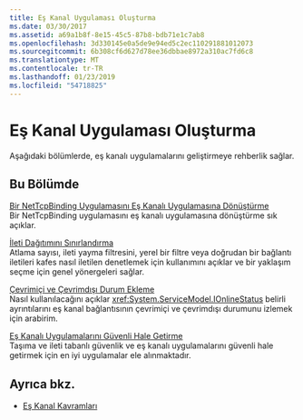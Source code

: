 ```yaml
---
title: Eş Kanal Uygulaması Oluşturma
ms.date: 03/30/2017
ms.assetid: a69a1b8f-8e15-45c5-87b8-bdb71e1c7ab8
ms.openlocfilehash: 3d330145e0a5de9e94ed5c2ec110291881012073
ms.sourcegitcommit: 6b308cf6d627d78ee36dbbae8972a310ac7fd6c8
ms.translationtype: MT
ms.contentlocale: tr-TR
ms.lasthandoff: 01/23/2019
ms.locfileid: "54718825"
---
```

# <a name="building-a-peer-channel-application"></a>Eş Kanal Uygulaması Oluşturma
Aşağıdaki bölümlerde, eş kanalı uygulamalarını geliştirmeye rehberlik sağlar.  
  
## <a name="in-this-section"></a>Bu Bölümde  
 [Bir NetTcpBinding Uygulamasını Eş Kanalı Uygulamasına Dönüştürme](../../../../docs/framework/wcf/feature-details/converting-a-nettcpbinding-application-to-a-peer-channel-application.md)  
 Bir NetTcpBinding uygulamasını eş kanalı uygulamasına dönüştürme sık açıklar.  
  
 [İleti Dağıtımını Sınırlandırma](../../../../docs/framework/wcf/feature-details/limiting-message-distribution.md)  
 Atlama sayısı, ileti yayma filtresini, yerel bir filtre veya doğrudan bir bağlantı iletileri kafes nasıl iletilen denetlemek için kullanımını açıklar ve bir yaklaşım seçme için genel yönergeleri sağlar.  
  
 [Çevrimiçi ve Çevrimdışı Durum Ekleme](../../../../docs/framework/wcf/feature-details/adding-online-and-offline-status.md)  
 Nasıl kullanılacağını açıklar <xref:System.ServiceModel.IOnlineStatus> belirli ayrıntılarını eş kanal bağlantısının çevrimiçi ve çevrimdışı durumunu izlemek için arabirim.  
  
 [Eş Kanalı Uygulamalarını Güvenli Hale Getirme](../../../../docs/framework/wcf/feature-details/securing-peer-channel-applications.md)  
 Taşıma ve ileti tabanlı güvenlik ve eş kanalı uygulamalarını güvenli hale getirmek için en iyi uygulamalar ele alınmaktadır.  
  
## <a name="see-also"></a>Ayrıca bkz.
- [Eş Kanal Kavramları](../../../../docs/framework/wcf/feature-details/peer-channel-concepts.md)
